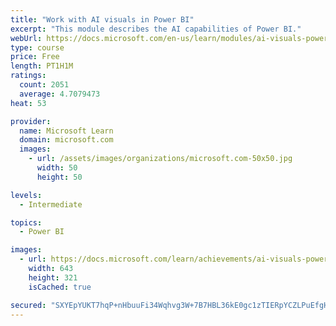 ```yaml
---
title: "Work with AI visuals in Power BI"
excerpt: "This module describes the AI capabilities of Power BI."
webUrl: https://docs.microsoft.com/en-us/learn/modules/ai-visuals-power-bi/
type: course
price: Free
length: PT1H1M
ratings:
  count: 2051
  average: 4.7079473
heat: 53

provider:
  name: Microsoft Learn
  domain: microsoft.com
  images:
    - url: /assets/images/organizations/microsoft.com-50x50.jpg
      width: 50
      height: 50

levels:
  - Intermediate

topics:
  - Power BI

images:
  - url: https://docs.microsoft.com/learn/achievements/ai-visuals-power-bi-social.png
    width: 643
    height: 321
    isCached: true

secured: "SXYEpYUKT7hqP+nHbuuFi34Wqhvg3W+7B7HBL36kE0gc1zTIERpYCZLPuEfgHrxaeYyvXEm0uy6E8YK+UGcjiRI7NOj8O1e0yaB2O7x7wrp6BMYg5BvD3rXMfs38s9t5Xw84Xw0NOTekztz56cDo2tvS6GoZLEKVQ1g8g0P7UeV7+gKaGD5Hr0xD9+Zhv4djzqFQhhi7HwCHxFHeKJWkRbLiFBdB4PE8CqeAwUOR0TW3yWHsL1SFVcZ53GQ0VrOsU12HTRRdoI4OzdTzwBu0O5ZzVBVMSw+u4EF7XMs2g8yCqooFpKEVilLypocXKezU4UYOXzIOlZ4ZPoSl7IOCVRdNaTh71RNYmlAxnRxpi8zv6SiRBIXKYmEo0Uorg4iAt6tQnKzBGhDI+YZ/tOD1+6laLarmuXsbi44bRHI/lE8=;7FXZx5vIb5W2Pi0hCAvwTQ=="
---
```


